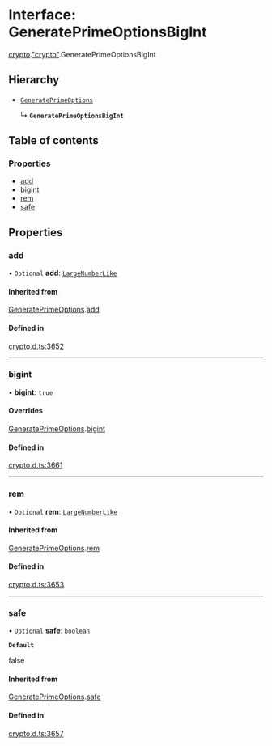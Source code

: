 # Interface: GeneratePrimeOptionsBigInt

[crypto](../modules/crypto.md).["crypto"](../modules/crypto._crypto_.md).GeneratePrimeOptionsBigInt

## Hierarchy

- [`GeneratePrimeOptions`](crypto._crypto_.GeneratePrimeOptions.md)

  ↳ **`GeneratePrimeOptionsBigInt`**

## Table of contents

### Properties

- [add](crypto._crypto_.GeneratePrimeOptionsBigInt.md#add)
- [bigint](crypto._crypto_.GeneratePrimeOptionsBigInt.md#bigint)
- [rem](crypto._crypto_.GeneratePrimeOptionsBigInt.md#rem)
- [safe](crypto._crypto_.GeneratePrimeOptionsBigInt.md#safe)

## Properties

### add

• `Optional` **add**: [`LargeNumberLike`](../modules/crypto._crypto_.md#largenumberlike)

#### Inherited from

[GeneratePrimeOptions](crypto._crypto_.GeneratePrimeOptions.md).[add](crypto._crypto_.GeneratePrimeOptions.md#add)

#### Defined in

[crypto.d.ts:3652](https://github.com/goodcodedev/bun-types/blob/8bd1b3a/crypto.d.ts#L3652)

___

### bigint

• **bigint**: ``true``

#### Overrides

[GeneratePrimeOptions](crypto._crypto_.GeneratePrimeOptions.md).[bigint](crypto._crypto_.GeneratePrimeOptions.md#bigint)

#### Defined in

[crypto.d.ts:3661](https://github.com/goodcodedev/bun-types/blob/8bd1b3a/crypto.d.ts#L3661)

___

### rem

• `Optional` **rem**: [`LargeNumberLike`](../modules/crypto._crypto_.md#largenumberlike)

#### Inherited from

[GeneratePrimeOptions](crypto._crypto_.GeneratePrimeOptions.md).[rem](crypto._crypto_.GeneratePrimeOptions.md#rem)

#### Defined in

[crypto.d.ts:3653](https://github.com/goodcodedev/bun-types/blob/8bd1b3a/crypto.d.ts#L3653)

___

### safe

• `Optional` **safe**: `boolean`

**`Default`**

false

#### Inherited from

[GeneratePrimeOptions](crypto._crypto_.GeneratePrimeOptions.md).[safe](crypto._crypto_.GeneratePrimeOptions.md#safe)

#### Defined in

[crypto.d.ts:3657](https://github.com/goodcodedev/bun-types/blob/8bd1b3a/crypto.d.ts#L3657)
